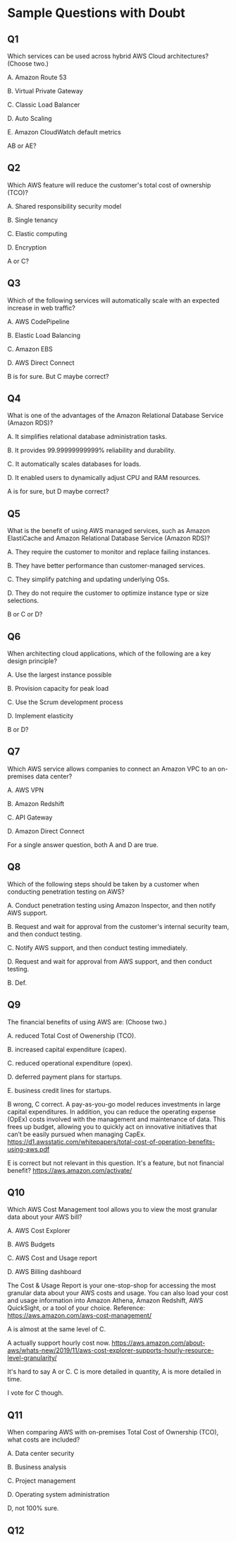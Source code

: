 # Sample Questions with Doubt

## Q1

Which services can be used across hybrid AWS Cloud architectures? (Choose two.)

A. Amazon Route 53

B. Virtual Private Gateway

C. Classic Load Balancer

D. Auto Scaling

E. Amazon CloudWatch default metrics

AB or AE?

## Q2

Which AWS feature will reduce the customer's total cost of ownership (TCO)?

A. Shared responsibility security model

B. Single tenancy

C. Elastic computing

D. Encryption

A or C?

## Q3

Which of the following services will automatically scale with an expected increase in web traffic?

A. AWS CodePipeline

B. Elastic Load Balancing

C. Amazon EBS

D. AWS Direct Connect

B is for sure. But C maybe correct?

## Q4

What is one of the advantages of the Amazon Relational Database Service (Amazon RDS)?

A. It simplifies relational database administration tasks.

B. It provides 99.99999999999% reliability and durability.

C. It automatically scales databases for loads.

D. It enabled users to dynamically adjust CPU and RAM resources.

A is for sure, but D maybe correct?

## Q5

What is the benefit of using AWS managed services, such as Amazon ElastiCache and Amazon Relational Database Service (Amazon RDS)?

A. They require the customer to monitor and replace failing instances.

B. They have better performance than customer-managed services.

C. They simplify patching and updating underlying OSs.

D. They do not require the customer to optimize instance type or size selections.

B or C or D?

## Q6

When architecting cloud applications, which of the following are a key design principle?

A. Use the largest instance possible

B. Provision capacity for peak load

C. Use the Scrum development process

D. Implement elasticity

B or D?

## Q7

Which AWS service allows companies to connect an Amazon VPC to an on-premises data center?

A. AWS VPN

B. Amazon Redshift

C. API Gateway

D. Amazon Direct Connect

For a single answer question, both A and D are true.

## Q8

Which of the following steps should be taken by a customer when conducting penetration testing on AWS?

A. Conduct penetration testing using Amazon Inspector, and then notify AWS support.

B. Request and wait for approval from the customer's internal security team, and then conduct testing.

C. Notify AWS support, and then conduct testing immediately.

D. Request and wait for approval from AWS support, and then conduct testing.

B. Def.

## Q9

The financial benefits of using AWS are: (Choose two.)

A. reduced Total Cost of Owenership (TCO).

B. increased capital expenditure (capex).

C. reduced operational expenditure (opex).

D. deferred payment plans for startups.

E. business credit lines for startups.

B wrong, C correct.
A pay-as-you-go model reduces investments in large capital expenditures. In addition, you can reduce the operating expense (OpEx) costs involved with the management and maintenance of data. This frees up budget, allowing you to quickly act on innovative initiatives that can’t be easily pursued when managing CapEx. https://d1.awsstatic.com/whitepapers/total-cost-of-operation-benefits-using-aws.pdf

E is correct but not relevant in this question. It's a feature, but not financial benefit? https://aws.amazon.com/activate/

## Q10

Which AWS Cost Management tool allows you to view the most granular data about your AWS bill?

A. AWS Cost Explorer

B. AWS Budgets

C. AWS Cost and Usage report

D. AWS Billing dashboard

The Cost & Usage Report is your one-stop-shop for accessing the most granular data about your AWS costs and usage. You can also load your cost and usage information into Amazon Athena, Amazon Redshift, AWS QuickSight, or a tool of your choice.
Reference:
https://aws.amazon.com/aws-cost-management/

A is almost at the same level of C.

A actually support hourly cost now. https://aws.amazon.com/about-aws/whats-new/2019/11/aws-cost-explorer-supports-hourly-resource-level-granularity/

It's hard to say A or C. C is more detailed in quantity, A is more detailed in time.

I vote for C though.

## Q11

When comparing AWS with on-premises Total Cost of Ownership (TCO), what costs are included?

A. Data center security

B. Business analysis

C. Project management

D. Operating system administration

D, not 100% sure.

## Q12
